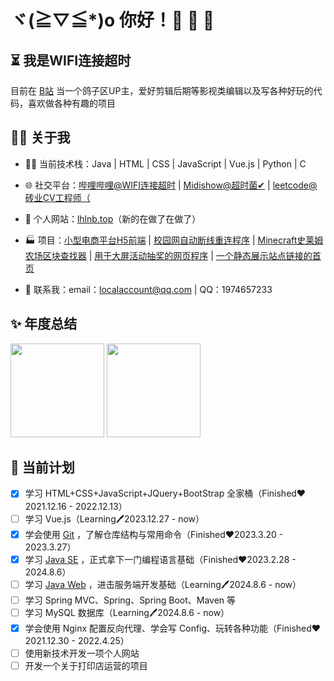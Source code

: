 # ヾ(≧▽≦*)o 你好！🎉 🎉 🎉

## ⏳ 我是WIFI连接超时

目前在 [B站](https://space.bilibili.com/335320968) 当一个鸽子区UP主，爱好剪辑后期等影视类编辑以及写各种好玩的代码，喜欢做各种有趣的项目

## 🙋‍♂️ 关于我

- 👨‍💻 当前技术栈：Java | HTML | CSS | JavaScript | Vue.js | Python | C

- 🌐 社交平台：[哔哩哔哩@WIFI连接超时](https://space.bilibili.com/335320968) | [Midishow@超时菌✔](https://www.midishow.com/u/%E8%B6%85%E6%97%B6%E8%8F%8C%E2%9C%94) | [leetcode@砖业CV工程师（](https://leetcode.cn/u/wifi504/)

- 🔗 个人网站：[lhlnb.top](https://www.lhlnb.top)（新的在做了在做了）

- 🏭 项目：[小型电商平台H5前端](https://github.com/wifi504/sweet-orange) | [校园网自动断线重连程序](https://github.com/wifi504/Campus-Network-Keep-Online) | [Minecraft史莱姆农场区块查找器](https://github.com/wifi504/find-slime-chunk) | [用于大屏活动抽奖的网页程序](https://github.com/wifi504/Web-program-for-event-lottery) | [一个静态展示站点链接的首页](https://github.com/wifi504/Website-Frontend)

- 💬 联系我：email：localaccount@qq.com | QQ：1974657233

## ✨ 年度总结

<a href="#"><img height="150rem" src="https://github-readme-stats.vercel.app/api/?username=wifi504&show_icons=true&title_color=fb7299&icon_color=fb7299"></a> <a href="#"><img height="150rem" src="https://github-readme-stats.vercel.app/api/top-langs?username=wifi504&layout=compact&title_color=fb7299&hide=jupyter%20notebook"></a>

## 📅 当前计划

- [x] 学习 HTML+CSS+JavaScript+JQuery+BootStrap 全家桶（Finished❤2021.12.16 - 2022.12.13）
- [ ] 学习 Vue.js（Learning🖊2023.12.27 - now）
- [x] 学会使用 [Git](https://github.com/wifi504/Git-Command) ，了解仓库结构与常用命令（Finished❤2023.3.20 - 2023.3.27）
- [x] 学习 [Java SE](https://github.com/wifi504/JavaStudy) ，正式拿下一门编程语言基础（Finished❤2023.2.28 - 2024.8.6）
- [ ] 学习 [Java Web](https://github.com/wifi504/JavaStudy) ，进击服务端开发基础（Learning🖊2024.8.6 - now）
- [ ] 学习 Spring MVC、Spring、Spring Boot、Maven 等
- [ ] 学习 MySQL 数据库（Learning🖊2024.8.6 - now）
- [x] 学会使用 Nginx 配置反向代理、学会写 Config、玩转各种功能（Finished❤2021.12.30 - 2022.4.25）
- [ ] 使用新技术开发一项个人网站
- [ ] 开发一个关于打印店运营的项目

